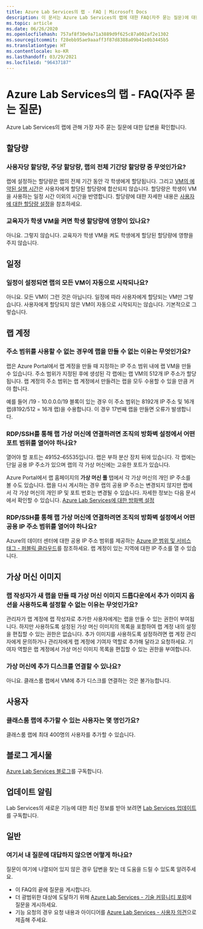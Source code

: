 ```yaml
---
title: Azure Lab Services의 랩 - FAQ | Microsoft Docs
description: 이 문서는 Azure Lab Services의 랩에 대한 FAQ(자주 묻는 질문)에 대한 답변을 제공합니다.
ms.topic: article
ms.date: 06/26/2020
ms.openlocfilehash: 757af8f30e9a71a3889d9f625c87a002af2e1302
ms.sourcegitcommit: f28ebb95ae9aaaff3f87d8388a09b41e0b3445b5
ms.translationtype: HT
ms.contentlocale: ko-KR
ms.lasthandoff: 03/29/2021
ms.locfileid: "96437187"
---
```

# <a name="labs-in-azure-lab-services--frequently-asked-questions-faq"></a>Azure Lab Services의 랩 - FAQ(자주 묻는 질문)
Azure Lab Services의 랩에 관해 가장 자주 묻는 질문에 대한 답변을 확인합니다. 

## <a name="quotas"></a>할당량

### <a name="is-the-quota-per-user-or-per-week-or-per-entire-duration-of-the-lab"></a>사용자당 할당량, 주당 할당량, 랩의 전체 기간당 할당량 중 무엇인가요? 
랩에 설정하는 할당량은 랩의 전체 기간 동안 각 학생에게 할당됩니다. 그리고 [VM의 예약된 실행 시간](how-to-create-schedules.md)은 사용자에게 할당된 할당량에 합산되지 않습니다. 할당량은 학생이 VM을 사용하는 일정 시간 이외의 시간을 반영합니다.  할당량에 대한 자세한 내용은 [사용자에 대한 할당량 설정](how-to-configure-student-usage.md#set-quotas-for-users)을 참조하세요.

### <a name="if-educator-turns-on-a-student-vm-does-that-affect-the-student-quota"></a>교육자가 학생 VM을 켜면 학생 할당량에 영향이 있나요? 
아니요. 그렇지 않습니다. 교육자가 학생 VM을 켜도 학생에게 할당된 할당량에 영향을 주지 않습니다. 

## <a name="schedules"></a>일정

### <a name="do-all-vms-in-the-lab-start-automatically-when-a-schedule-is-set"></a>일정이 설정되면 랩의 모든 VM이 자동으로 시작되나요? 
아니요. 모든 VM이 그런 것은 아닙니다. 일정에 따라 사용자에게 할당되는 VM만 그렇습니다. 사용자에게 할당되지 않은 VM이 자동으로 시작되지는 않습니다. 기본적으로 그렇습니다. 

## <a name="lab-accounts"></a>랩 계정

### <a name="why-am-i-not-able-to-create-a-lab-because-of-unavailability-of-the-address-range"></a>주소 범위를 사용할 수 없는 경우에 랩을 만들 수 없는 이유는 무엇인가요? 

랩은 Azure Portal에서 랩 계정을 만들 때 지정하는 IP 주소 범위 내에 랩 VM을 만들 수 있습니다. 주소 범위가 지정된 후에 생성된 각 랩에는 랩 VM의 512개 IP 주소가 할당됩니다. 랩 계정의 주소 범위는 랩 계정에서 만들려는 랩을 모두 수용할 수 있을 만큼 커야 합니다. 

예를 들어 /19 - 10.0.0.0/19 블록이 있는 경우 이 주소 범위는 8192개 IP 주소 및 16개 랩(8192/512 = 16개 랩)을 수용합니다. 이 경우 17번째 랩을 만들면 오류가 발생합니다.

### <a name="what-port-ranges-should-i-open-on-my-organizations-firewall-setting-to-connect-to-lab-virtual-machines-via-rdpssh"></a>RDP/SSH를 통해 랩 가상 머신에 연결하려면 조직의 방화벽 설정에서 어떤 포트 범위를 열어야 하나요?

열어야 할 포트는 49152–65535입니다. 랩은 부하 분산 장치 뒤에 있습니다. 각 랩에는 단일 공용 IP 주소가 있으며 랩의 각 가상 머신에는 고유한 포트가 있습니다. 

Azure Portal에서 랩 홈페이지의 **가상 머신 풀** 탭에서 각 가상 머신의 개인 IP 주소를 볼 수도 있습니다. 랩을 다시 게시하는 경우 랩의 공용 IP 주소는 변경되지 않지만 랩에서 각 가상 머신의 개인 IP 및 포트 번호는 변경될 수 있습니다. 자세한 정보는 다음 문서에서 확인할 수 있습니다. [Azure Lab Services에 대한 방화벽 설정](how-to-configure-firewall-settings.md)

### <a name="what-public-ip-address-range-should-i-open-on-my-organizations-firewall-settings-to-connect-to-lab-virtual-machines-via-rdpssh"></a>RDP/SSH를 통해 랩 가상 머신에 연결하려면 조직의 방화벽 설정에서 어떤 공용 IP 주소 범위를 열어야 하나요?
Azure의 데이터 센터에 대한 공용 IP 주소 범위를 제공하는 [Azure IP 범위 및 서비스 태그 - 퍼블릭 클라우드](https://www.microsoft.com/download/details.aspx?id=56519)를 참조하세요. 랩 계정이 있는 지역에 대한 IP 주소를 열 수 있습니다.

## <a name="virtual-machine-images"></a>가상 머신 이미지

### <a name="as-a-lab-creator-why-cant-i-enable-additional-image-options-in-the-virtual-machine-images-dropdown-when-creating-a-new-lab"></a>랩 작성자가 새 랩을 만들 때 가상 머신 이미지 드롭다운에서 추가 이미지 옵션을 사용하도록 설정할 수 없는 이유는 무엇인가요?

관리자가 랩 계정에 랩 작성자로 추가한 사용자에게는 랩을 만들 수 있는 권한이 부여됩니다. 하지만 사용하도록 설정된 가상 머신 이미지의 목록을 포함하여 랩 계정 내의 설정을 편집할 수 있는 권한은 없습니다. 추가 이미지를 사용하도록 설정하려면 랩 계정 관리자에게 문의하거나 관리자에게 랩 계정에 기여자 역할로 추가해 달라고 요청하세요. 기여자 역할은 랩 계정에서 가상 머신 이미지 목록을 편집할 수 있는 권한을 부여합니다.

### <a name="can-i-attach-additional-disks-to-a-virtual-machine"></a>가상 머신에 추가 디스크를 연결할 수 있나요?
아니요. 클래스룸 랩에서 VM에 추가 디스크를 연결하는 것은 불가능합니다. 

## <a name="users"></a>사용자

### <a name="how-many-users-can-be-in-a-classroom-lab"></a>클래스룸 랩에 추가할 수 있는 사용자는 몇 명인가요?
클래스룸 랩에 최대 400명의 사용자를 추가할 수 있습니다. 

## <a name="blog-post"></a>블로그 게시물
[Azure Lab Services 블로그](https://aka.ms/azlabs-blog)를 구독합니다.

## <a name="update-notifications"></a>업데이트 알림
Lab Services의 새로운 기능에 대한 최신 정보를 받아 보려면 [Lab Services 업데이트](https://azure.microsoft.com/updates/?product=lab-services)를 구독합니다.

## <a name="general"></a>일반
### <a name="what-if-my-question-isnt-answered-here"></a>여기서 내 질문에 대답하지 않으면 어떻게 하나요?
질문이 여기에 나열되어 있지 않은 경우 답변을 찾는 데 도움을 드릴 수 있도록 알려주세요.

- 이 FAQ의 끝에 질문을 게시합니다. 
- 더 광범위한 대상에 도달하기 위해 [Azure Lab Services - 기술 커뮤니티 포럼](https://techcommunity.microsoft.com/t5/azure-lab-services/bd-p/AzureLabServices)에 질문을 게시하세요. 
- 기능 요청의 경우 요청 내용과 아이디어를 [Azure Lab Services - 사용자 의견](https://feedback.azure.com/forums/320373-lab-services?category_id=352774)으로 제출해 주세요.

